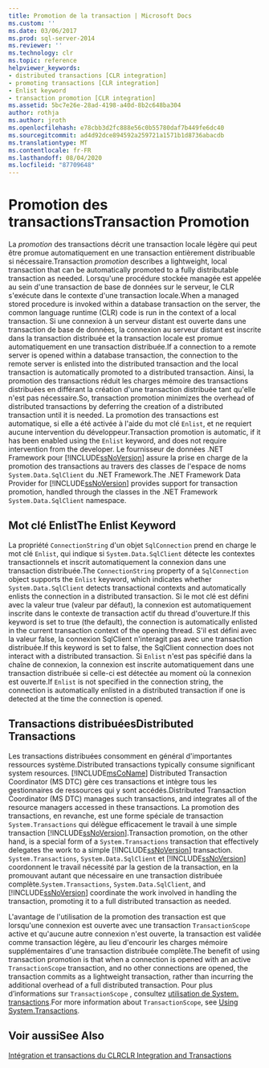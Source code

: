 ```yaml
---
title: Promotion de la transaction | Microsoft Docs
ms.custom: ''
ms.date: 03/06/2017
ms.prod: sql-server-2014
ms.reviewer: ''
ms.technology: clr
ms.topic: reference
helpviewer_keywords:
- distributed transactions [CLR integration]
- promoting transactions [CLR integration]
- Enlist keyword
- transaction promotion [CLR integration]
ms.assetid: 5bc7e26e-28ad-4198-a40d-8b2c648ba304
author: rothja
ms.author: jroth
ms.openlocfilehash: e78cbb3d2fc888e56c0b55780daf7b449fe6dc40
ms.sourcegitcommit: ad4d92dce894592a259721a1571b1d8736abacdb
ms.translationtype: MT
ms.contentlocale: fr-FR
ms.lasthandoff: 08/04/2020
ms.locfileid: "87709648"
---
```

# <a name="transaction-promotion"></a><span data-ttu-id="23151-102">Promotion des transactions</span><span class="sxs-lookup"><span data-stu-id="23151-102">Transaction Promotion</span></span>
  <span data-ttu-id="23151-103">La *promotion* des transactions décrit une transaction locale légère qui peut être promue automatiquement en une transaction entièrement distribuable si nécessaire.</span><span class="sxs-lookup"><span data-stu-id="23151-103">Transaction *promotion* describes a lightweight, local transaction that can be automatically promoted to a fully distributable transaction as needed.</span></span> <span data-ttu-id="23151-104">Lorsqu'une procédure stockée managée est appelée au sein d'une transaction de base de données sur le serveur, le CLR s'exécute dans le contexte d'une transaction locale.</span><span class="sxs-lookup"><span data-stu-id="23151-104">When a managed stored procedure is invoked within a database transaction on the server, the common language runtime (CLR) code is run in the context of a local transaction.</span></span>  <span data-ttu-id="23151-105">Si une connexion à un serveur distant est ouverte dans une transaction de base de données, la connexion au serveur distant est inscrite dans la transaction distribuée et la transaction locale est promue automatiquement en une transaction distribuée.</span><span class="sxs-lookup"><span data-stu-id="23151-105">If a connection to a remote server is opened within a database transaction, the connection to the remote server is enlisted into the distributed transaction and the local transaction is automatically promoted to a distributed transaction.</span></span> <span data-ttu-id="23151-106">Ainsi, la promotion des transactions réduit les charges mémoire des transactions distribuées en différant la création d'une transaction distribuée tant qu'elle n'est pas nécessaire.</span><span class="sxs-lookup"><span data-stu-id="23151-106">So, transaction promotion minimizes the overhead of distributed transactions by deferring the creation of a distributed transaction until it is needed.</span></span> <span data-ttu-id="23151-107">La promotion des transactions est automatique, si elle a été activée à l'aide du mot clé `Enlist`, et ne requiert aucune intervention du développeur.</span><span class="sxs-lookup"><span data-stu-id="23151-107">Transaction promotion is automatic, if it has been enabled using the `Enlist` keyword, and does not require intervention from the developer.</span></span> <span data-ttu-id="23151-108">Le fournisseur de données .NET Framework pour [!INCLUDE[ssNoVersion](../../includes/ssnoversion-md.md)] assure la prise en charge de la promotion des transactions au travers des classes de l'espace de noms `System.Data.SqlClient` du .NET Framework.</span><span class="sxs-lookup"><span data-stu-id="23151-108">The .NET Framework Data Provider for [!INCLUDE[ssNoVersion](../../includes/ssnoversion-md.md)] provides support for transaction promotion, handled through the classes in the .NET Framework `System.Data.SqlClient` namespace.</span></span>  
  
## <a name="the-enlist-keyword"></a><span data-ttu-id="23151-109">Mot clé Enlist</span><span class="sxs-lookup"><span data-stu-id="23151-109">The Enlist Keyword</span></span>  
 <span data-ttu-id="23151-110">La propriété `ConnectionString` d'un objet `SqlConnection` prend en charge le mot clé `Enlist`, qui indique si `System.Data.SqlClient` détecte les contextes transactionnels et inscrit automatiquement la connexion dans une transaction distribuée.</span><span class="sxs-lookup"><span data-stu-id="23151-110">The `ConnectionString` property of a `SqlConnection` object supports the `Enlist` keyword, which indicates whether `System.Data.SqlClient` detects transactional contexts and automatically enlists the connection in a distributed transaction.</span></span> <span data-ttu-id="23151-111">Si le mot clé est défini avec la valeur true (valeur par défaut), la connexion est automatiquement inscrite dans le contexte de transaction actif du thread d'ouverture.</span><span class="sxs-lookup"><span data-stu-id="23151-111">If this keyword is set to true (the default), the connection is automatically enlisted in the current transaction context of the opening thread.</span></span> <span data-ttu-id="23151-112">S'il est défini avec la valeur false, la connexion SqlClient n'interagit pas avec une transaction distribuée.</span><span class="sxs-lookup"><span data-stu-id="23151-112">If this keyword is set to false, the SqlClient connection does not interact with a distributed transaction.</span></span> <span data-ttu-id="23151-113">Si `Enlist` n'est pas spécifié dans la chaîne de connexion, la connexion est inscrite automatiquement dans une transaction distribuée si celle-ci est détectée au moment où la connexion est ouverte.</span><span class="sxs-lookup"><span data-stu-id="23151-113">If `Enlist` is not specified in the connection string, the connection is automatically enlisted in a distributed transaction if one is detected at the time the connection is opened.</span></span>  
  
## <a name="distributed-transactions"></a><span data-ttu-id="23151-114">Transactions distribuées</span><span class="sxs-lookup"><span data-stu-id="23151-114">Distributed Transactions</span></span>  
 <span data-ttu-id="23151-115">Les transactions distribuées consomment en général d'importantes ressources système.</span><span class="sxs-lookup"><span data-stu-id="23151-115">Distributed transactions typically consume significant system resources.</span></span> [!INCLUDE[msCoName](../../includes/msconame-md.md)] <span data-ttu-id="23151-116">Distributed Transaction Coordinator (MS DTC) gère ces transactions et intègre tous les gestionnaires de ressources qui y sont accédés.</span><span class="sxs-lookup"><span data-stu-id="23151-116">Distributed Transaction Coordinator (MS DTC) manages such transactions, and integrates all of the resource managers accessed in these transactions.</span></span> <span data-ttu-id="23151-117">La promotion des transactions, en revanche, est une forme spéciale de transaction `System.Transactions` qui délègue efficacement le travail à une simple transaction [!INCLUDE[ssNoVersion](../../includes/ssnoversion-md.md)].</span><span class="sxs-lookup"><span data-stu-id="23151-117">Transaction promotion, on the other hand, is a special form of a `System.Transactions` transaction that effectively delegates the work to a simple [!INCLUDE[ssNoVersion](../../includes/ssnoversion-md.md)] transaction.</span></span> <span data-ttu-id="23151-118">`System.Transactions`, `System.Data.SqlClient` et [!INCLUDE[ssNoVersion](../../includes/ssnoversion-md.md)] coordonnent le travail nécessité par la gestion de la transaction, en la promouvant autant que nécessaire en une transaction distribuée complète.</span><span class="sxs-lookup"><span data-stu-id="23151-118">`System.Transactions`, `System.Data.SqlClient`, and [!INCLUDE[ssNoVersion](../../includes/ssnoversion-md.md)] coordinate the work involved in handling the transaction, promoting it to a full distributed transaction as needed.</span></span>  
  
 <span data-ttu-id="23151-119">L'avantage de l'utilisation de la promotion des transaction est que lorsqu'une connexion est ouverte avec une transaction `TransactionScope` active et qu'aucune autre connexion n'est ouverte, la transaction est validée comme transaction légère, au lieu d'encourir les charges mémoire supplémentaires d'une transaction distribuée complète.</span><span class="sxs-lookup"><span data-stu-id="23151-119">The benefit of using transaction promotion is that when a connection is opened with an active `TransactionScope` transaction, and no other connections are opened, the transaction commits as a lightweight transaction, rather than incurring the additional overhead of a full distributed transaction.</span></span> <span data-ttu-id="23151-120">Pour plus d’informations sur `TransactionScope` , consultez [utilisation de System. transactions](../native-client-ole-db-transactions/transactions.md).</span><span class="sxs-lookup"><span data-stu-id="23151-120">For more information about `TransactionScope`, see [Using System.Transactions](../native-client-ole-db-transactions/transactions.md).</span></span>  
  
## <a name="see-also"></a><span data-ttu-id="23151-121">Voir aussi</span><span class="sxs-lookup"><span data-stu-id="23151-121">See Also</span></span>  
 [<span data-ttu-id="23151-122">Intégration et transactions du CLR</span><span class="sxs-lookup"><span data-stu-id="23151-122">CLR Integration and Transactions</span></span>](clr-integration-and-transactions.md)  
  
  
